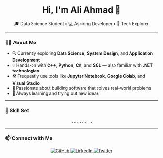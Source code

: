 <h1 align="center">Hi, I'm Ali Ahmad 👋</h1>

<p align="center">
  🎓 Data Science Student • 💻 Aspiring Developer • 🚀 Tech Explorer
</p>

---

### 👨‍💻 About Me

- 🔍 Currently exploring **Data Science**, **System Design**, and **Application Development**
- 💡 Hands-on with **C++**, **Python**, **C#**, and **SQL** — also familiar with **.NET technologies**
- 🛠 Frequently use tools like **Jupyter Notebook**, **Google Colab**, and **Visual Studio**
- 🎯 Passionate about building software that solves real-world problems
- 🌱 Always learning and trying out new ideas

---

### 🧠 Skill Set

<p align="center">
  <img src="https://cdn.jsdelivr.net/gh/devicons/devicon/icons/cplusplus/cplusplus-original.svg" height="5" alt="C++"/>
  <img src="https://cdn.jsdelivr.net/gh/devicons/devicon/icons/python/python-original.svg" height="5" alt="Python"/>
  <img src="https://cdn.jsdelivr.net/gh/devicons/devicon/icons/csharp/csharp-original.svg" height="5" alt="C#"/>
  <img src="https://cdn.jsdelivr.net/gh/devicons/devicon/icons/sqlite/sqlite-original.svg" height="5" alt="SQL"/>
  <img src="https://cdn.jsdelivr.net/gh/devicons/devicon/icons/visualstudio/visualstudio-plain.svg" height="5" alt="Visual Studio"/>
  <img src="https://cdn.jsdelivr.net/gh/devicons/devicon/icons/github/github-original.svg" height="5" alt="GitHub"/>
  <img src="https://upload.wikimedia.org/wikipedia/commons/3/38/Jupyter_logo.svg" height="5" alt="Jupyter Notebook"/>
  <img src="https://upload.wikimedia.org/wikipedia/commons/d/d0/Google_Colaboratory_SVG_Logo.svg" height="5" alt="Google Colab"/>
</p>

---

### 📫 Connect with Me

<p align="center">
  <a href="https://github.com/whozahm3d">
    <img src="https://img.shields.io/badge/GitHub-181717?style=for-the-badge&logo=github" alt="GitHub"/>
  </a>
  <a href="https://linkedin.com/in/whozahm3d">
    <img src="https://img.shields.io/badge/LinkedIn-0077B5?style=for-the-badge&logo=linkedin" alt="LinkedIn"/>
  </a>
  <a href="https://twitter.com/whozahm3">
    <img src="https://img.shields.io/badge/Twitter-1DA1F2?style=for-the-badge&logo=twitter" alt="Twitter"/>
  </a>
</p>
